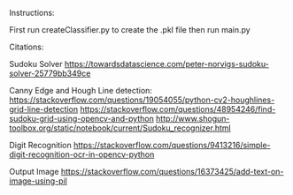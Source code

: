 Instructions:

First run createClassifier.py to create the .pkl file then run main.py


Citations:

Sudoku Solver
https://towardsdatascience.com/peter-norvigs-sudoku-solver-25779bb349ce

Canny Edge and Hough Line detection:
https://stackoverflow.com/questions/19054055/python-cv2-houghlines-grid-line-detection 
https://stackoverflow.com/questions/48954246/find-sudoku-grid-using-opencv-and-python 
http://www.shogun-toolbox.org/static/notebook/current/Sudoku_recognizer.html

Digit Recognition
https://stackoverflow.com/questions/9413216/simple-digit-recognition-ocr-in-opencv-python

Output Image
https://stackoverflow.com/questions/16373425/add-text-on-image-using-pil
